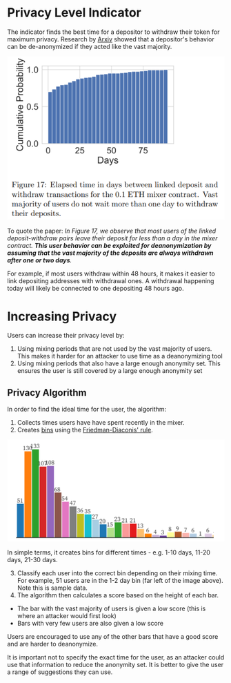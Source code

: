 # Privacy Level Indicator

The indicator finds the best time for a depositor to withdraw their token for maximum privacy. Research by [Arxiv](https://arxiv.org/pdf/2005.14051.pdf) showed that a depositor's behavior can be de-anonymized if they acted like the vast majority.

![user behavior](images/user-behavior.png)

To quote the paper: _In Figure 17, we observe that most users of the linked deposit-withdraw pairs leave their deposit for less than a day in the mixer contract. **This user behavior can be exploited for deanonymization by assuming that the vast majority of the deposits are always withdrawn after one or two days**._

For example, if most users withdraw within 48 hours, it makes it easier to link depositing addresses with withdrawal ones. A withdrawal happening today will likely be connected to one depositing 48 hours ago.

# Increasing Privacy

Users can increase their privacy level by:

1. Using mixing periods that are not used by the vast majority of users.
   This makes it harder for an attacker to use time as a deanonymizing tool
2. Using mixing periods that also have a large enough anonymity set.
   This ensures the user is still covered by a large enough anonymity set

## Privacy Algorithm

In order to find the ideal time for the user, the algorithm:

1. Collects times users have have spent recently in the mixer.
2. Creates [bins](https://observablehq.com/@d3/d3-bin) using the [Friedman-Diaconis' rule](https://en.wikipedia.org/wiki/Freedman%E2%80%93Diaconis_rule).

![sample data](images/sample-data.png)

In simple terms, it creates bins for different times - e.g. 1-10 days, 11-20 days, 21-30 days.

3. Classify each user into the correct bin depending on their mixing time. For example, 51 users are in the 1-2 day bin (far left of the image above). Note this is sample data.
4. The algorithm then calculates a score based on the height of each bar.

-   The bar with the vast majority of users is given a low score (this is where an attacker would first look)
-   Bars with very few users are also given a low score

Users are encouraged to use any of the other bars that have a good score and are harder to deanonymize.

It is important not to specify the exact time for the user, as an attacker could use that information to reduce the anonymity set. It is better to give the user a range of suggestions they can use.
